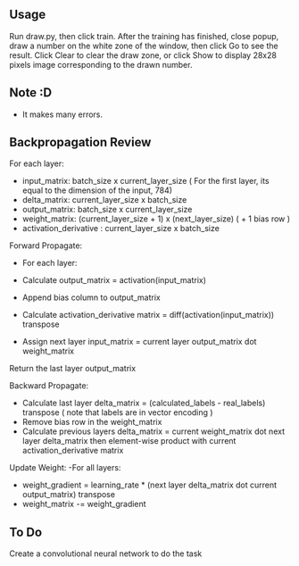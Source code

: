 Usage
-------------
Run draw.py, then click train. After the training has finished, close popup, draw a number on the white zone of the window, then click Go to see the result. Click Clear to clear the draw zone, or click Show to display 28x28 pixels image corresponding to the drawn number.

Note :D
-------------------
- It makes many errors. 

Backpropagation Review
-------------------

For each layer: 

+ input_matrix: batch_size x current_layer_size ( For the first layer, its equal to the dimension of the input, 784)
+ delta_matrix:  current_layer_size x batch_size
+ output_matrix: batch_size x current_layer_size
+ weight_matrix: (current_layer_size + 1) x (next_layer_size) ( + 1 bias row )
+ activation_derivative :  current_layer_size x batch_size

Forward Propagate:
- For each layer:

- Calculate output_matrix = activation(input_matrix)
- Append bias column to output_matrix
- Calculate activation_derivative matrix = diff(activation(input_matrix)) transpose 
- Assign next layer input_matrix = current layer output_matrix dot weight_matrix

Return the last layer output_matrix

Backward Propagate:

- Calculate last layer delta_matrix = (calculated_labels - real_labels) transpose ( note that labels are in vector encoding )
- Remove bias row in the weight_matrix
- Calculate previous layers delta_matrix = current weight_matrix dot next layer delta_matrix then element-wise product with current activation_derivative matrix

Update Weight:
-For all layers:

- weight_gradient = learning_rate * (next layer delta_matrix dot current output_matrix) transpose
- weight_matrix -= weight_gradient

To Do
--------------
Create a convolutional neural network to do the task


